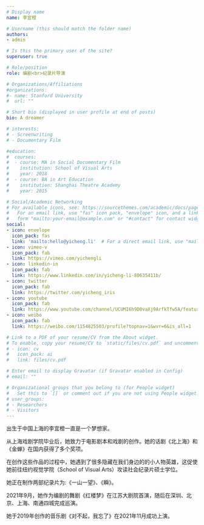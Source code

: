 ```yaml
---
# Display name
name: 李宜橙

# Username (this should match the folder name)
authors:
- admin

# Is this the primary user of the site?
superuser: true

# Role/position
role: 编剧<br>纪录片导演

# Organizations/Affiliations
#organizations:
#- name: Stanford University
#  url: ""

# Short bio (displayed in user profile at end of posts)
bio: A dreamer

# interests:
# - Screenwriting
# - Documentary Film

#education:
#  courses:
#  - course: MA in Social Documentary Film
#    institution: School of Visual Arts
#    year: 2018
#  - course: BA in Art Education
#    institution: Shanghai Theatre Academy
#    year: 2015

# Social/Academic Networking
# For available icons, see: https://sourcethemes.com/academic/docs/page-builder/#icons
#   For an email link, use "fas" icon pack, "envelope" icon, and a link in the
#   form "mailto:your-email@example.com" or "#contact" for contact widget.
social:
- icon: envelope
  icon_pack: fas
  link: 'mailto:hello@yicheng.li'  # For a direct email link, use "mailto:hello@yicheng.li".
- icon: vimeo-v
  icon_pack: fab
  link: https://vimeo.com/yichengli
- icon: linkedin-in
  icon_pack: fab
  link: https://www.linkedin.com/in/yicheng-li-80635411b/
- icon: twitter
  icon_pack: fab
  link: https://twitter.com/yicheng_iris
- icon: youtube
  icon_pack: fab
  link: https://www.youtube.com/channel/UCUMI6h9D0vaXj9ArfkTfw5A/featured
- icon: weibo
  icon_pack: fab
  link: https://weibo.com/1154825503/profile?topnav=1&wvr=6&is_all=1

# Link to a PDF of your resume/CV from the About widget.
# To enable, copy your resume/CV to `static/files/cv.pdf` and uncomment the lines below.
# - icon: cv
#   icon_pack: ai
#   link: files/cv.pdf

# Enter email to display Gravatar (if Gravatar enabled in Config)
# email: ""

# Organizational groups that you belong to (for People widget)
#   Set this to `[]` or comment out if you are not using People widget.
# user_groups:
# - Researchers
# - Visitors
---
```


出生于中国上海的李宜橙一直是一个梦想家。

从上海戏剧学院毕业后，她致力于电影剧本和戏剧的创作。她的话剧《北上海》和《金蝉》在国内获得了多个奖项。

在创作这些作品的过程中，她遇到了很多隐藏在我们身边的的小人物英雄，这促使她前往纽约视觉学院（School of Visual Arts）攻读社会纪录片硕士学位。

她正在制作两部纪录片为:《一山一望》、《瞬》。

2021年9月，她作为编剧的舞剧《红楼梦》在江苏大剧院首演，随后在深圳、北京、上海、南通四城完成巡演。

她于2019年创作的音乐剧《对不起，我忘了》在2021年11月成功上演。
